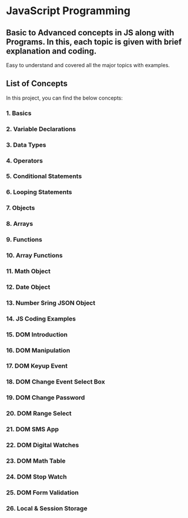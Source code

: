 # JavaScript Programming

## Basic to Advanced concepts in JS along with Programs. In this, each topic is given with brief explanation and coding.

Easy to understand and covered all the major topics with examples.

## List of Concepts

In this project, you can find the below concepts:

### 1. Basics

### 2. Variable Declarations

### 3. Data Types

### 4. Operators

### 5. Conditional Statements

### 6. Looping Statements

### 7. Objects

### 8. Arrays

### 9. Functions

### 10. Array Functions

### 11. Math Object

### 12. Date Object

### 13. Number Sring JSON Object

### 14. JS Coding Examples

### 15. DOM Introduction

### 16. DOM Manipulation

### 17. DOM Keyup Event

### 18. DOM Change Event Select Box

### 19. DOM Change Password

### 20. DOM Range Select

### 21. DOM SMS App

### 22. DOM Digital Watches

### 23. DOM Math Table

### 24. DOM Stop Watch

### 25. DOM Form Validation

### 26. Local & Session Storage
